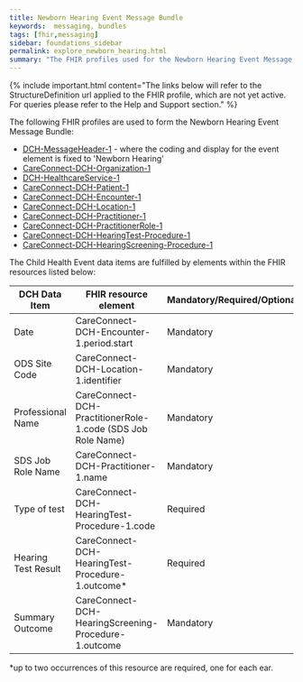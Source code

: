 ```yaml
---
title: Newborn Hearing Event Message Bundle
keywords:  messaging, bundles
tags: [fhir,messaging]
sidebar: foundations_sidebar
permalink: explore_newborn_hearing.html
summary: "The FHIR profiles used for the Newborn Hearing Event Message Bundle"
---
```


{% include important.html content="The links below will refer to the StructureDefinition url applied to the FHIR profile, which are not yet active. For queries please refer to the Help and Support section." %} 

The following FHIR profiles are used to form the Newborn Hearing Event Message Bundle:

- [DCH-MessageHeader-1](https://fhir.nhs.uk/STU3/StructureDefinition/DCH-MessageHeader-1.xml) - where the coding and display for the event element is fixed to 'Newborn Hearing'
- [CareConnect-DCH-Organization-1](https://fhir.nhs.uk/STU3/StructureDefinition/CareConnect-DCH-Organization-1.xml)
- [DCH-HealthcareService-1](https://fhir.nhs.uk/STU3/StructureDefinition/DCH-HealthcareService-1.xml)
- [CareConnect-DCH-Patient-1](https://fhir.nhs.uk/STU3/StructureDefinition/CareConnect-DCH-Patient-1.xml)
- [CareConnect-DCH-Encounter-1](https://fhir.nhs.uk/STU3/StructureDefinition/CareConnect-DCH-Encounter-1.xml)
- [CareConnect-DCH-Location-1](https://fhir.nhs.uk/STU3/StructureDefinition/CareConnect-DCH-Location-1.xml)
- [CareConnect-DCH-Practitioner-1](https://fhir.nhs.uk/STU3/StructureDefinition/CareConnect-DCH-Practitioner-1.xml)
- [CareConnect-DCH-PractitionerRole-1](https://fhir.nhs.uk/STU3/StructureDefinition/CareConnect-DCH-PractitionerRole-1.xml) 
- [CareConnect-DCH-HearingTest-Procedure-1](https://fhir.nhs.uk/STU3/StructureDefinition/CareConnect-DCH-HearingTest-Procedure-1)
- [CareConnect-DCH-HearingScreening-Procedure-1](https://fhir.nhs.uk/STU3/StructureDefinition/CareConnect-DCH-HearingScreening-Procedure-1)


The Child Health Event data items are fulfilled by elements within the FHIR resources listed below:
                                                                     
| DCH Data Item       | FHIR resource element                                               | Mandatory/Required/Optional |
|---------------------|---------------------------------------------------------------------|-----------------------------|
| Date                | CareConnect-DCH-Encounter-1.period.start                            | Mandatory                   |
| ODS Site Code       | CareConnect-DCH-Location-1.identifier                               | Mandatory                   |
| Professional Name   | CareConnect-DCH-PractitionerRole-1.code (SDS Job Role Name) | Mandatory                   |
| SDS Job Role Name   | CareConnect-DCH-Practitioner-1.name                                 | Mandatory                   |
| Type of test        | CareConnect-DCH-HearingTest-Procedure-1.code                     | Required                    |
| Hearing Test Result | CareConnect-DCH-HearingTest-Procedure-1.outcome*                     | Required                    |
| Summary Outcome     | CareConnect-DCH-HearingScreening-Procedure-1.outcome                | Mandatory                   |

*up to two occurrences of this resource are required, one for each ear.
